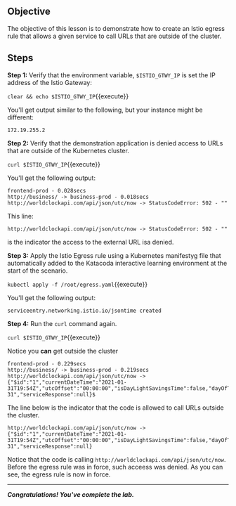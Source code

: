 ## Objective
The objective of this lesson is to demonstrate how to create an Istio egress rule that allows a given service to call URLs that are outside of the cluster.

## Steps

**Step 1:** Verify that the environment variable, `$ISTIO_GTWY_IP` is set the IP address of the Istio Gateway:

`clear && echo $ISTIO_GTWY_IP`{{execute}}

You'll get output similar to the following, but your instance might be different:

`172.19.255.2`

**Step 2:** Verify that the demonstration application is denied access to URLs that are outside of the Kubernetes cluster.

`curl $ISTIO_GTWY_IP`{{execute}}

You'll get the following output:

```
frontend-prod - 0.028secs
http://business/ -> business-prod - 0.018secs
http://worldclockapi.com/api/json/utc/now -> StatusCodeError: 502 - ""
```

This line:

`http://worldclockapi.com/api/json/utc/now -> StatusCodeError: 502 - ""`

is the indicator the access to the external URL isa denied.

**Step 3:** Apply the Istio Egress rule using a Kubernetes manifestyg file that automatically added to the Katacoda interactive learning environment at the start of the scenario.

`kubectl apply -f /root/egress.yaml`{{execute}}

You'll get the following output:

`serviceentry.networking.istio.io/jsontime created`

**Step 4:** Run the `curl` command again.

`curl $ISTIO_GTWY_IP`{{execute}}

Notice you **can** get outside the cluster

```
frontend-prod - 0.229secs
http://business/ -> business-prod - 0.219secs
http://worldclockapi.com/api/json/utc/now -> {"$id":"1","currentDateTime":"2021-01-31T19:54Z","utcOffset":"00:00:00","isDayLightSavingsTime":false,"dayOfTheWeek":"Sunday","timeZoneName":"UTC","currentFileTime":132565964503231512,"ordinalDate":"2021-31","serviceResponse":null}$ 

```

The line below is the indicator that the code is allowed to call URLs outside the cluster. 

```
http://worldclockapi.com/api/json/utc/now -> {"$id":"1","currentDateTime":"2021-01-31T19:54Z","utcOffset":"00:00:00","isDayLightSavingsTime":false,"dayOfTheWeek":"Sunday","timeZoneName":"UTC","currentFileTime":132565964503231512,"ordinalDate":"2021-31","serviceResponse":null}
```

Notice that the code is calling `http://worldclockapi.com/api/json/utc/now`. Before the egress rule was in force, such acceess was denied. As you can see, the egress rule is now in force.

----
***Congratulations! You've complete the lab.***

